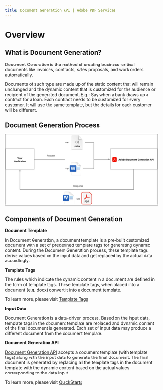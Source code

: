 ```yaml
---
title: Document Generation API | Adobe PDF Services
---
```

# Overview

## **What is Document Generation?**

Document Generation is the method of creating business-critical
documents like invoices, contracts, sales proposals, and work orders
automatically.

Documents of such type are made up of the static content that will
remain unchanged and the dynamic content that is customized for the
audience or recipient of the generated document. E.g.: Say when a bank
draws up a contract for a loan. Each contract needs to be customized for
every customer. It will use the same template, but the details for each
customer will be different.

## Document Generation Process

![Document Generation Process : Request consisting of a docx file and a json is sent to Adobe Document Generation API by client application. Adobe Document Generation API returns a document with these template tags replaced by the actual data as per the json.](src/pages/2.2.0/images/docgen_process.jpeg)

## Components of Document Generation

**Document Template**

In Document Generation, a document template is a pre-built customized
document with a set of predefined template tags for generating dynamic
content. During the Document Generation process, these template tags
derive values based on the input data and get replaced by the actual
data accordingly.

**Template Tags**

The rules which indicate the dynamic content in a document are defined
in the form of template tags. These template tags, when placed into a
document (e.g. docx) convert it into a document template.

To learn more, please visit [Template Tags](src/pages/2.2.0/document-generation-api/templatetags.md)

**Input Data**

Document Generation is a data-driven process. Based on the input data,
template tags in the document template are replaced and dynamic content
of the final document is generated. Each set of input data may produce a
different document from the document template.

**Document Generation API**

[Document Generation
API](https://www.adobe.com/go/dcsdk_APIdocs#post-documentGeneration)
accepts a document template (with template tags) along with the input
data to generate the final document. The final document is generated by
replacing all the template tags in the document template with the
dynamic content based on the actual values corresponding to the data
input.

To learn more, please visit [QuickStarts](src/pages/2.2.0/document-generation-api/quickstarts.md)

